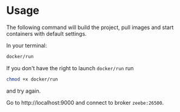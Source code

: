 # Usage

The following command will build the project, pull images and start containers with default settings.

In your terminal:

```bash
docker/run
```

If you don't have the right to launch `docker/run` run 

```bash
chmod +x docker/run
```
and try again.


Go to http://localhost:9000 and connect to broker `zeebe:26500`.
